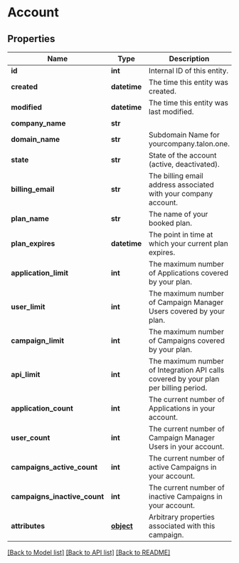 # Account

## Properties
Name | Type | Description | Notes
------------ | ------------- | ------------- | -------------
**id** | **int** | Internal ID of this entity. | 
**created** | **datetime** | The time this entity was created. | 
**modified** | **datetime** | The time this entity was last modified. | 
**company_name** | **str** |  | 
**domain_name** | **str** | Subdomain Name for yourcompany.talon.one. | 
**state** | **str** | State of the account (active, deactivated). | 
**billing_email** | **str** | The billing email address associated with your company account. | 
**plan_name** | **str** | The name of your booked plan. | [optional] 
**plan_expires** | **datetime** | The point in time at which your current plan expires. | [optional] 
**application_limit** | **int** | The maximum number of Applications covered by your plan. | [optional] 
**user_limit** | **int** | The maximum number of Campaign Manager Users covered by your plan. | [optional] 
**campaign_limit** | **int** | The maximum number of Campaigns covered by your plan. | [optional] 
**api_limit** | **int** | The maximum number of Integration API calls covered by your plan per billing period. | [optional] 
**application_count** | **int** | The current number of Applications in your account. | 
**user_count** | **int** | The current number of Campaign Manager Users in your account. | 
**campaigns_active_count** | **int** | The current number of active Campaigns in your account. | 
**campaigns_inactive_count** | **int** | The current number of inactive Campaigns in your account. | 
**attributes** | [**object**](.md) | Arbitrary properties associated with this campaign. | [optional] 

[[Back to Model list]](../README.md#documentation-for-models) [[Back to API list]](../README.md#documentation-for-api-endpoints) [[Back to README]](../README.md)



